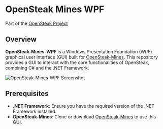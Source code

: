 # OpenSteak Mines WPF  
Part of the [OpenSteak Project](https://github.com/harethpy/OpenSteak-Project)
## Overview  

**OpenSteak-Mines-WPF** is a Windows Presentation Foundation (WPF) graphical user interface (GUI) built for [OpenSteak-Mines](https://github.com/harethpy/OpenSteak-Mines). 
This repository provides a GUI to interact with the core functionalities of OpenSteak, combining C# and the .NET Framework.

![OpenSteak-Mines-WPF Screenshot](https://github.com/user-attachments/assets/4ff5ba89-71a5-494c-89b0-77be984ec80b)  

## Prerequisites  

- **.NET Framework**: Ensure you have the required version of the .NET Framework installed.  
- **OpenSteak-Mines**: Clone or download [OpenSteak-Mines](https://github.com/harethpy/OpenSteak-Mines) to use this GUI.  
